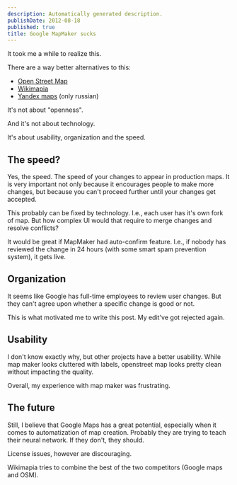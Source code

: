 ```yaml
---
description: Automatically generated description.
publishDate: 2012-08-18
published: true
title: Google MapMaker sucks
---
```




It took me a while to realize this.

There are a way better alternatives to this:

* [Open Street Map](http://www.openstreetmap.org/)
* [Wikimapia](http://wikimapia.org/)
* [Yandex maps](http://n.maps.yandex.ru/) (only russian)

It's not about "openness".

And it's not about technology.

It's about usability, organization and the speed.

<!--break-->

## The speed?

Yes, the speed. The speed of your changes to appear in production maps. It is very important not only because it encourages people to make more changes, but because you can't proceed further until your changes get accepted.

This probably can be fixed by technology. I.e., each user has it's own fork of map. But how complex UI would that require to merge changes and resolve conflicts?

It would be great if MapMaker had auto-confirm feature. I.e., if nobody has reviewed the change in 24 hours (with some smart spam prevention system), it gets live.

## Organization

It seems like Google has full-time employees to review user changes. But they can't agree upon whether a specific change is good or not.

This is what motivated me to write this post. My edit've got rejected again.

## Usability

I don't know exactly why, but other projects have a better usability. While map maker looks cluttered with labels, openstreet map looks pretty clean without impacting the quality.

Overall, my experience with map maker was frustrating.

## The future

Still, I believe that Google Maps has a great potential, especially when it comes to automatization of map creation. Probably they are trying to teach their neural network. If they don't, they should.

License issues, however are discouraging.

Wikimapia tries to combine the best of the two competitors (Google maps and OSM).

